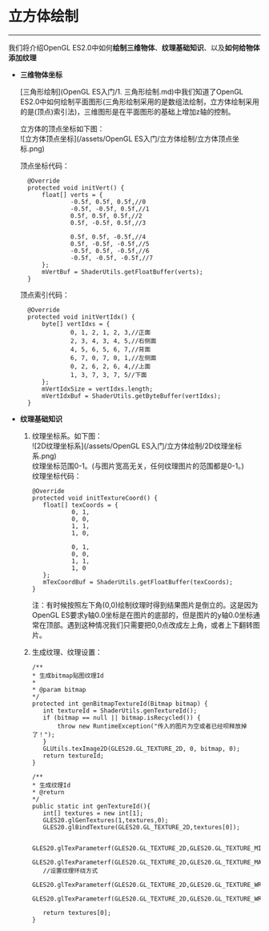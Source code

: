 # 立方体绘制

---

我们将介绍OpenGL ES2.0中如何**绘制三维物体**、**纹理基础知识**、以及**如何给物体添加纹理**

* **三维物体坐标**

  [三角形绘制](OpenGL ES入门/1. 三角形绘制.md)中我们知道了OpenGL ES2.0中如何绘制平面图形\(三角形绘制采用的是数组法绘制，立方体绘制采用的是\(顶点\)索引法\)，三维图形是在平面图形的基础上增加z轴的控制。

  立方体的顶点坐标如下图：  
    ![立方体顶点坐标](/assets/OpenGL ES入门/立方体绘制/立方体顶点坐标.png)

  顶点坐标代码：

  ```
    @Override
    protected void initVert() {
        float[] verts = {
                -0.5f, 0.5f, 0.5f,//0
                -0.5f, -0.5f, 0.5f,//1
                0.5f, 0.5f, 0.5f,//2
                0.5f, -0.5f, 0.5f,//3

                0.5f, 0.5f, -0.5f,//4
                0.5f, -0.5f, -0.5f,//5
                -0.5f, 0.5f, -0.5f,//6
                -0.5f, -0.5f, -0.5f,//7
        };
        mVertBuf = ShaderUtils.getFloatBuffer(verts);
    }
  ```

  顶点索引代码：

  ```
    @Override
    protected void initVertIdx() {
        byte[] vertIdxs = {
                0, 1, 2, 1, 2, 3,//正面
                2, 3, 4, 3, 4, 5,//右侧面
                4, 5, 6, 5, 6, 7,//背面
                6, 7, 0, 7, 0, 1,//左侧面
                0, 2, 6, 2, 6, 4,//上面
                1, 3, 7, 3, 7, 5//下面
        };
        mVertIdxSize = vertIdxs.length;
        mVertIdxBuf = ShaderUtils.getByteBuffer(vertIdxs);
    }
  ```

* **纹理基础知识**

  1. 纹理坐标系。如下图：  
     ![2D纹理坐标系](/assets/OpenGL ES入门/立方体绘制/2D纹理坐标系.png)  
     纹理坐标范围0-1。\(与图片宽高无关，任何纹理图片的范围都是0-1。\)  
     纹理坐标代码：

     ```
     @Override
     protected void initTextureCoord() {
        float[] texCoords = {
                0, 1,
                0, 0,
                1, 1,
                1, 0,

                0, 1,
                0, 0,
                1, 1,
                1, 0
        };
        mTexCoordBuf = ShaderUtils.getFloatBuffer(texCoords);
     }
     ```

     注：有时候按照左下角\(0,0\)绘制纹理时得到结果图片是倒立的。这是因为OpenGL ES要求y轴0.0坐标是在图片的底部的，但是图片的y轴0.0坐标通常在顶部。遇到这种情况我们只需要把0,0点改成左上角，或者上下翻转图片。

  2. 生成纹理、纹理设置：

     ```
     /**
     * 生成bitmap贴图纹理Id
     *
     * @param bitmap
     */
     protected int genBitmapTextureId(Bitmap bitmap) {
        int textureId = ShaderUtils.genTextureId();
        if (bitmap == null || bitmap.isRecycled()) {
            throw new RuntimeException("传入的图片为空或者已经呗释放掉了！");
        }
        GLUtils.texImage2D(GLES20.GL_TEXTURE_2D, 0, bitmap, 0);
        return textureId;
     }
     ```

     ```
     /**
     * 生成纹理Id
     * @return
     */
     public static int genTextureId(){
        int[] textures = new int[1];
        GLES20.glGenTextures(1,textures,0);
        GLES20.glBindTexture(GLES20.GL_TEXTURE_2D,textures[0]);

        GLES20.glTexParameterf(GLES20.GL_TEXTURE_2D,GLES20.GL_TEXTURE_MIN_FILTER,GLES20.GL_NEAREST);
        GLES20.glTexParameterf(GLES20.GL_TEXTURE_2D,GLES20.GL_TEXTURE_MAG_FILTER,GLES20.GL_LINEAR);
        //设置纹理环绕方式
        GLES20.glTexParameterf(GLES20.GL_TEXTURE_2D,GLES20.GL_TEXTURE_WRAP_S,GLES20.GL_CLAMP_TO_EDGE);
        GLES20.glTexParameterf(GLES20.GL_TEXTURE_2D,GLES20.GL_TEXTURE_WRAP_T,GLES20.GL_CLAMP_TO_EDGE);

        return textures[0];
     }
     ```



